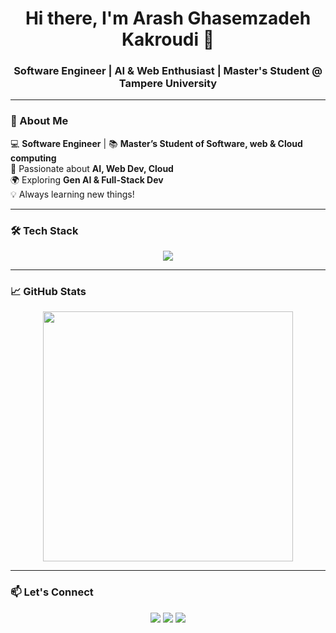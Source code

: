 <h1 align="center">Hi there, I'm Arash Ghasemzadeh Kakroudi 👋</h1>
<h3 align="center">Software Engineer | AI & Web Enthusiast | Master's Student @ Tampere University</h3>

<!-- <p align="center">
<!--   <img src="https://media.giphy.com/media/qgQUggAC3Pfv687qPC/giphy.gif" width="500" alt="Coding GIF"> -->
<!-- </p> -->

---

### 🚀 About Me  
💻 **Software Engineer** | 📚 **Master’s Student of Software, web & Cloud computing**  
🤖 Passionate about **AI, Web Dev, Cloud**  
🌍 Exploring **Gen AI & Full-Stack Dev**  
💡 Always learning new things!  

---

### 🛠️ Tech Stack  
<p align="center">
  <img src="https://skillicons.dev/icons?i=python,php,js,cpp,react,nodejs,aws,mysql,git,github,html,css,sass,docker,gitlab,git,vscode,opencv,pytorch,mongodb" />
</p>

---

### 📈 GitHub Stats  
<p align="center">
  <img src="https://github-readme-stats.vercel.app/api?username=Arashghsz&show_icons=true&theme=radical" width="400" />
<!--   <img src="https://github-readme-streak-stats.herokuapp.com/?user=Arashghsz&theme=dark" width="400" /> -->
</p>

---

### 📫 Let's Connect  
<p align="center">
  <a href="https://arashghsz.com"><img src="https://img.shields.io/badge/Portfolio-Website-blue?style=for-the-badge"></a>
  <a href="mailto:ghasemzadehh.arash@gmail.com"><img src="https://img.shields.io/badge/Email-Contact-red?style=for-the-badge"></a>
  <a href="https://www.linkedin.com/in/arashghsz"><img src="https://img.shields.io/badge/LinkedIn-Connect-blue?style=for-the-badge"></a>
</p>
